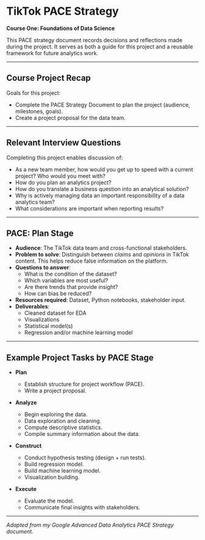 # TikTok PACE Strategy

**Course One: Foundations of Data Science**

This PACE strategy document records decisions and reflections made during the project. It serves as both a guide for this project and a reusable framework for future analytics work.

---

## Course Project Recap
Goals for this project:
- Complete the PACE Strategy Document to plan the project (audience, milestones, goals).
- Create a project proposal for the data team.

---

## Relevant Interview Questions
Completing this project enables discussion of:
- As a new team member, how would you get up to speed with a current project? Who would you meet with?  
- How do you plan an analytics project?  
- How do you translate a business question into an analytical solution?  
- Why is actively managing data an important responsibility of a data analytics team?  
- What considerations are important when reporting results?  

---

## PACE: Plan Stage
- **Audience**: The TikTok data team and cross-functional stakeholders.  
- **Problem to solve**: Distinguish between *claims* and *opinions* in TikTok content. This helps reduce false information on the platform.  
- **Questions to answer**:  
  - What is the condition of the dataset?  
  - Which variables are most useful?  
  - Are there trends that provide insight?  
  - How can bias be reduced?  
- **Resources required**: Dataset, Python notebooks, stakeholder input.  
- **Deliverables**:  
  - Cleaned dataset for EDA  
  - Visualizations  
  - Statistical model(s)  
  - Regression and/or machine learning model  

---

## Example Project Tasks by PACE Stage
- **Plan**  
  - Establish structure for project workflow (PACE).  
  - Write a project proposal.  

- **Analyze**  
  - Begin exploring the data.  
  - Data exploration and cleaning.  
  - Compute descriptive statistics.  
  - Compile summary information about the data.  

- **Construct**  
  - Conduct hypothesis testing (design + run tests).  
  - Build regression model.  
  - Build machine learning model.  
  - Visualization building.  

- **Execute**  
  - Evaluate the model.  
  - Communicate final insights with stakeholders.  

---

*Adapted from my Google Advanced Data Analytics PACE Strategy document.*
